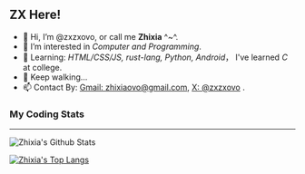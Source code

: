 ## ZX Here!

- 👋 Hi, I’m @zxzxovo, or call me **Zhixia** ^~^.
- 👀 I’m interested in *Computer and Programming*.
- 🌱 Learning: *HTML/CSS/JS, rust-lang, Python, Android*， I've learned *C* at college.
- 💞️ Keep walking...
- 📫 Contact By: [Gmail: zhixiaovo@gmail.com](mailto:zhixiaovo@gmail.com), [X: @zxzxovo](x.com/zxzxovo) .


### My Coding Stats
---

![Zhixia's Github Stats](https://github-readme-stats.vercel.app/api?username=zxzxovo&show_icons=true&theme=github_dark_dimmed)

[![Zhixia's Top Langs](https://github-readme-stats.vercel.app/api/top-langs/?username=zxzxovo&layout=compact)](https://github.com/anuraghazra/github-readme-stats)
